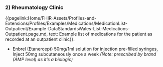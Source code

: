 ### 2) Rheumatology Clinic

{{pagelink:Home/FHIR-Assets/Profiles-and-Extensions/Profiles/Examples/Medications/MedicationList-Outpatient/Example-DataStandardsWales-List-Medications-Outpatient.page.md, text: Example list of medications for the patient as recorded at an outpatient clinic}}.
* Enbrel (Etanercept) 50mg/1ml solution for injection pre-filled syringes, Inject 50mg subcutaneously once a week _(Note: prescribed by brand (AMP level) as it’s a biologic)_